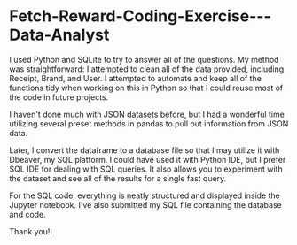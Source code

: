 # Fetch-Reward-Coding-Exercise---Data-Analyst

I used Python and SQLite to try to answer all of the questions. My method was straightforward: I attempted to clean all of the data provided, including Receipt, Brand, and User. I attempted to automate and keep all of the functions tidy when working on this in Python so that I could reuse most of the code in future projects.

I haven't done much with JSON datasets before, but I had a wonderful time utilizing several preset methods in pandas to pull out information from JSON data.

Later, I convert the dataframe to a database file so that I may utilize it with Dbeaver, my SQL platform. I could have used it with Python IDE, but I prefer SQL IDE for dealing with SQL queries. It also allows you to experiment with the dataset and see all of the results for a single fast query.

For the SQL code, everything is neatly structured and displayed inside the Jupyter notebook. I've also submitted my SQL file containing the database and code.

Thank you!!
